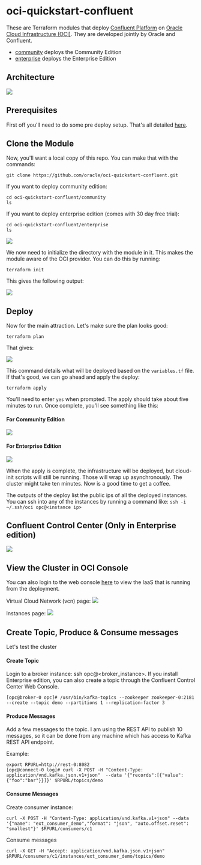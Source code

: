 # oci-quickstart-confluent
These are Terraform modules that deploy [Confluent Platform](https://www.confluent.io/product/confluent-platform/) on [Oracle Cloud Infrastructure (OCI)](https://cloud.oracle.com/en_US/cloud-infrastructure).  They are developed jointly by Oracle and Confluent.

* [community](community) deploys the Community Edition
* [enterprise](enterprise) deploys the Enterprise Edition

## Architecture
![](./images/00-architecture.png)

## Prerequisites
First off you'll need to do some pre deploy setup.  That's all detailed [here](https://github.com/cloud-partners/oci-prerequisites).

## Clone the Module
Now, you'll want a local copy of this repo.  You can make that with the commands:

    git clone https://github.com/oracle/oci-quickstart-confluent.git

If you want to deploy community edition:

    cd oci-quickstart-confluent/community
    ls
    
If you want to deploy enterprise edition (comes with 30 day free trial):

    cd oci-quickstart-confluent/enterprise
    ls

![](./images/01-git-clone.png)

We now need to initialize the directory with the module in it.  This makes the module aware of the OCI provider.  You can do this by running:

    terraform init

This gives the following output:

![](./images/02-tf-init.png)

## Deploy
Now for the main attraction.  Let's make sure the plan looks good:

    terraform plan

That gives:

![](./images/03-tf-plan.png)

This command details what will be deployed based on the `variables.tf` file.
If that's good, we can go ahead and apply the deploy:

    terraform apply

You'll need to enter `yes` when prompted.  The apply should take about five minutes to run.  Once complete, you'll see something like this:

#### For Community Edition
![](./images/04-tf-apply.png)

#### For Enterprise Edition
![](./images/08-tf-apply-enterprise.png)

When the apply is complete, the infrastructure will be deployed, but cloud-init scripts will still be running.  Those will wrap up asynchronously.  The cluster might take ten minutes.  Now is a good time to get a coffee.

The outputs of the deploy list the public ips of all the deployed instances.
You can ssh into any of the instances by running a command like:
`ssh -i ~/.ssh/oci opc@<instance ip>`

## Confluent Control Center (Only in Enterprise edition) 
![](./images/07-controlcenter.png)

## View the Cluster in OCI Console
You can also login to the web console [here](https://console.us-phoenix-1.oraclecloud.com/a/compute/instances) to view the IaaS that is running from the
deployment.

Virtual Cloud Network (vcn) page:
![](./images/05-vcn.png)

Instances page:
![](./images/06-instances.png)

## Create Topic, Produce & Consume messages
Let's test the cluster 

#### Create Topic
Login to a broker instance:  ssh opc@<broker_instance>.   If you install Enterprise edition,  you can also create a topic through the Confluent Control Center Web Console.  

    [opc@broker-0 opc]# /usr/bin/kafka-topics --zookeeper zookeeper-0:2181 --create --topic demo --partitions 1 --replication-factor 3

#### Produce Messages
Add a few messages to the topic. I am using the REST API to publish 10 messages, so it can be done from any machine which has access to Kafka REST API endpoint. 

Example:
    
    export RPURL=http://rest-0:8082
    [opc@connect-0 log]# curl -X POST -H "Content-Type: application/vnd.kafka.json.v1+json"  --data '{"records":[{"value":{"foo":"bar"}}]}' $RPURL/topics/demo

#### Consume Messages
Create consumer instance: 

    curl -X POST -H "Content-Type: application/vnd.kafka.v1+json" --data '{"name": "ext_consumer_demo","format": "json", "auto.offset.reset": "smallest"}' $RPURL/consumers/c1

Consume messages

    curl -X GET -H "Accept: application/vnd.kafka.json.v1+json" $RPURL/consumers/c1/instances/ext_consumer_demo/topics/demo
